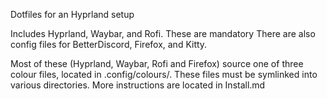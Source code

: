 Dotfiles for an Hyprland setup

Includes Hyprland, Waybar, and Rofi. These are mandatory
There are also config files for BetterDiscord, Firefox, and Kitty.

Most of these (Hyprland, Waybar, Rofi and Firefox) source one of three colour files, located in .config/colours/.
These files must be symlinked into various directories. More instructions are located in Install.md
